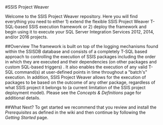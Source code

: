 #SSIS Project Weaver

Welcome to the SSIS Project Weaver repository. Here you will find everything you need to either 1) extend the flexible SSIS Project Weaver T-SQL-based SSIS execution framework or 2) deploy the framework and begin using it to execute your SQL Server Integration Services 2012, 2014, and/or 2016 projects. 

##Overview
The framework is built on top of the logging mechanisms found within the SSISDB database and consists of a completely T-SQL based approach to controlling the execution of SSIS packages including the order in which they are executed and their dependencies (on other packages and custom SQL-based triggers) . It also enables the execution of any valid T-SQL command(s) at user-defined points in time throughout a "batch's" execution. In addition, SSIS Project Weaver allows for the execution of packages to be based on the outcome of any other package, regardless of what SSIS project it belongs to (a current limitation of the SSIS project deployment model). Please see the *Concepts & Definitions* page for additional details.

##What Next?
To get started we recommend that you review and install the *Prerequisites* as defined in the wiki and then continue by following the *Getting Started* page. 
